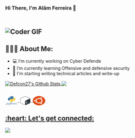 ### Hi There, I'm Alâm Ferreira 👋
<h2 align="left">
  <abc>
  <br>
    <img src="https://media.giphy.com/media/SWoSkN6DxTszqIKEqv/giphy.gif" alt="Coder GIF" width="500">
 </abc>
</h2>

### <h2 align="left">👨🏻‍💻 About Me:</h2>

- 💻 I’m currently working on Cyber Defende
- 📙 I’m currently learning Offensive and defensive security
- 📝 I'm starting writing technical articles and write-up

<a href="https://github.com/ferreiralam">
<img align="center" src="https://github-readme-stats.vercel.app/api?username=ferreiralam&show_icons=true&line_height=21&theme=react" alt="Defcon27's Github Stats" />
<img align="center" src="https://github-readme-stats.vercel.app/api/top-langs/?username=ferreiralam&theme=react&line_height=27&layout=compact" />
</p>
<div style="display: inline_block"><br>
  <img align="Center" alt="Alam-Python" height="30" width="40" src="https://raw.githubusercontent.com/devicons/devicon/master/icons/python/python-original-wordmark.svg">
  <img align="Center" alt="Alam-Bash" height="30" width="40" src="https://raw.githubusercontent.com/devicons/devicon/master/icons/bash/bash-original.svg">
  <img align="Center" alt="Alam-Bash" height="30" width="40" src="https://raw.githubusercontent.com/github/explore/master/topics/ubuntu/ubuntu.png">
</div>

###
<h2 align="left">:heart: Let's get connected:</h2>
<div>
  <a href=https://www.linkedin.com/in/ferreiralam" target="_blank"><img src="https://img.shields.io/badge/LinkedIn-0077B5?style=for-the-badge&logo=linkedin&logoColor=white" target="_blank"></a>
</div>
